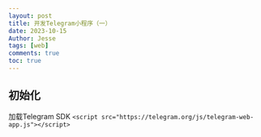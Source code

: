 ```yaml
---
layout: post
title: 开发Telegram小程序（一）
date: 2023-10-15
Author: Jesse 
tags: [web]
comments: true
toc: true
---
```


## 初始化
加载Telegram SDK
`<script src="https://telegram.org/js/telegram-web-app.js"></script>`
